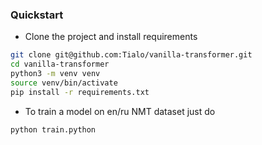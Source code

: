 ### Quickstart

* Clone the project and install requirements
```bash
git clone git@github.com:Tialo/vanilla-transformer.git
cd vanilla-transformer
python3 -m venv venv
source venv/bin/activate
pip install -r requirements.txt
```
* To train a model on en/ru NMT dataset just do
```bash
python train.python
```
